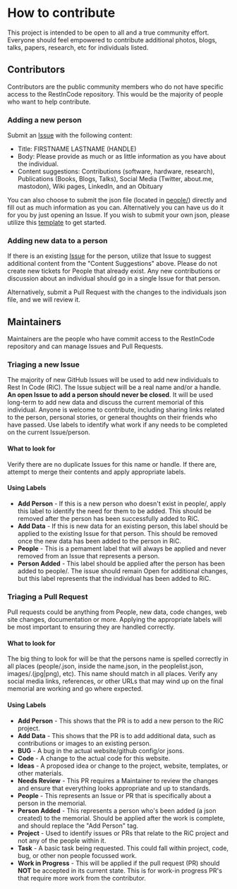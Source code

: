 # How to contribute

This project is intended to be open to all and a true community effort. Everyone should feel empowered to contribute additional photos, blogs, talks, papers, research, etc for individuals listed. 

## Contributors

Contributors are the public community members who do not have specific access to the RestInCode repository. This would be the majority of people who want to help contribute.

### Adding a new person

Submit an [Issue](https://github.com/restincode/restincode/issues) with the following content:

 * Title: FIRSTNAME LASTNAME (HANDLE)
 * Body: Please provide as much or as little information as you have about the individual.
 * Content suggestions: Contributions (software, hardware, research), Publications (Books, Blogs, Talks), Social Media (Twitter, about.me, mastodon), Wiki pages, LinkedIn, and an Obituary

You can also choose to submit the json file (located in [people/](https://github.com/restincode/restincode/tree/master/people)) directly and fill out as much information as you can. Alternatively you can have us do it for you by just opening an Issue. If you wish to submit your own json, please utilize this [template](https://github.com/restincode/restincode/blob/master/people/_template.json) to get started.

### Adding new data to a person

If there is an existing [Issue](https://github.com/restincode/restincode/issues) for the person, utilize that Issue to suggest additional content from the "Content Suggestions" above. Please do not create new tickets for People that already exist. Any new contributions or discussion about an individual should go in a single Issue for that person.

Alternatively, submit a Pull Request with the changes to the individuals json file, and we will review it.

## Maintainers

Maintainers are the people who have commit access to the RestInCode repository and can manage Issues and Pull Requests.

### Triaging a new Issue

The majority of new GitHub Issues will be used to add new individuals to Rest In Code (RiC). The Issue subject will be a real name and/or a handle. **An open Issue to add a person should never be closed**. It will be used long-term to add new data and discuss the current memorial of this individual. Anyone is welcome to contribute, including sharing links related to the person, personal stories, or general thoughts on their friends who have passed. Use labels to identify what work if any needs to be completed on the current Issue/person.

#### What to look for

Verify there are no duplicate Issues for this name or handle. If there are, attempt to merge their contents and apply appropriate labels.

#### Using Labels

* **Add Person** - If this is a new person who doesn't exist in people/, apply this label to identify the need for them to be added. This should be removed after the person has been successfully added to RiC.
* **Add Data** - If this is new data for an existing person, this label should be applied to the existing Issue for that person. This should be removed once the new data has been added to the person in RiC.
* **People** - This is a pemament label that will always be applied and never removed from an Issue that represents a person.
* **Person Added** - This label should be applied after the person has been added to people/. The issue should remain Open for additional changes, but this label represents that the individual has been added to RiC.

### Triaging a Pull Request

Pull requests could be anything from People, new data, code changes, web site changes, documentation or more. Applying the appropriate labels will be most important to ensuring they are handled correctly.

#### What to look for

The big thing to look for will be that the persons name is spelled correctly in all places (people/<name>.json, inside the name.json, in the peoplelist.json, images/<name>.(jpg|png), etc). This name should match in all places. Verify any social media links, references, or other URLs that may wind up on the final memorial are working and go where expected.

#### Using Labels

* **Add Person** - This shows that the PR is to add a new person to the RiC project.
* **Add Data** - This shows that the PR is to add additional data, such as contributions or images to an existing person.
* **BUG** - A bug in the actual website/github config/or jsons.
* **Code** - A change to the actual code for this website.
* **Ideas** - A proposed idea or change to the project, website, templates, or other materials.
* **Needs Review** - This PR requires a Maintainer to review the changes and ensure that everything looks appropriate and up to standards.
* **People** - This represents an Issue or PR that is specifically about a person in the memorial.
* **Person Added** - This represents a person who's been added (a json created) to the memorial. Should be applied after the work is complete, and should replace the "Add Person" tag.
* **Project** - Used to identify issues or PRs that relate to the RiC project and not any of the people within it.
* **Task** - A basic task being requested. This could fall within project, code, bug, or other non people focussed work.
* **Work in Progress** - This will be applied if the pull request (PR) should **NOT** be accepted in its current state. This is for work-in progress PR's that require more work from the contributor.
